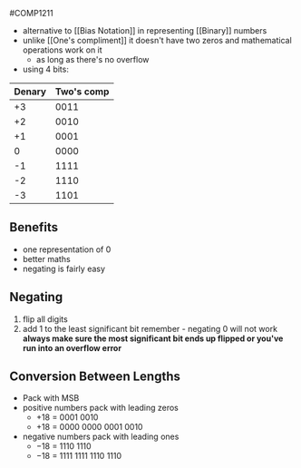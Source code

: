 #COMP1211 
- alternative to [[Bias Notation]] in representing [[Binary]] numbers
- unlike [[One's compliment]] it doesn't have two zeros and mathematical operations work on it
	- as long as there's no overflow
- using 4 bits:

| Denary | Two's comp |
| ------ | ---------- |
| +3     | 0011       |
| +2     | 0010       |
| +1     | 0001       |
| 0      | 0000       |
| -1     | 1111       |
| -2     | 1110       |
| -3     | 1101           |
## Benefits
- one representation of 0
- better maths
- negating is fairly easy
## Negating
1. flip all digits
2. add 1 to the least significant bit
	remember - negating 0 will not work
	**always make sure the most significant bit ends up flipped or you've run into an overflow error**
## Conversion Between Lengths
- Pack with MSB
- positive numbers pack with leading zeros
	- +18 =                     0001 0010
	- +18 = 0000 0000 0001 0010
- negative numbers pack with leading ones
	- −18 =                1110 1110
	- −18 = 1111 1111 1110 1110
